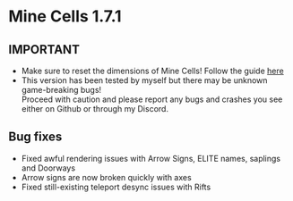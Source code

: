 # Mine Cells 1.7.1

## **IMPORTANT**

- Make sure to reset the dimensions of Mine Cells! Follow the guide [here](https://mim1q.dev/minecells/updating/)
- This version has been tested by myself but there may be unknown game-breaking bugs!  
  Proceed with caution and please report any bugs and crashes you see either on Github or through my Discord.

## Bug fixes

- Fixed awful rendering issues with Arrow Signs, ELITE names, saplings and Doorways
- Arrow signs are now broken quickly with axes
- Fixed still-existing teleport desync issues with Rifts